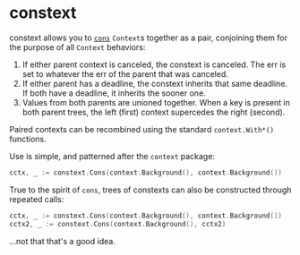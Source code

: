 # constext

constext allows you to [`cons`](https://en.wikipedia.org/wiki/Cons) `Context`s
together as a pair, conjoining them for the purpose of all `Context` behaviors:

1. If either parent context is canceled, the constext is canceled. The
   err is set to whatever the err of the parent that was canceled.
2. If either parent has a deadline, the constext inherits that same
   deadline. If both have a deadline, it inherits the sooner one.
3. Values from both parents are unioned together. When a key is present in both
   parent trees, the left (first) context supercedes the right (second).

Paired contexts can be recombined using the standard `context.With*()`
functions.

Use is simple, and patterned after the `context` package:

```go
cctx, _ := constext.Cons(context.Background(), context.Background())
```

True to the spirit of `cons`, trees of constexts can also be constructed through
repeated calls:

```go
cctx, _ := constext.Cons(context.Background(), context.Background())
cctx2, _ := constext.Cons(context.Background(), cctx2)
```

...not that that's a good idea.
